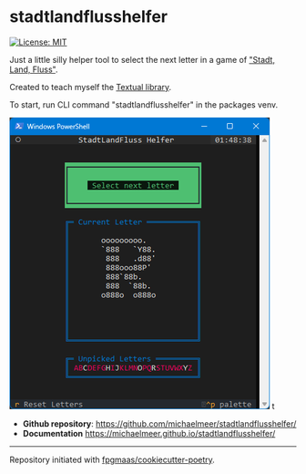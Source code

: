 # stadtlandflusshelfer

[![License: MIT](https://img.shields.io/badge/License-MIT-yellow.svg)](https://opensource.org/licenses/MIT)

Just a little silly helper tool to select the next letter in a game of ["Stadt, Land, Fluss"](https://de.wikipedia.org/wiki/Stadt,_Land,_Fluss). 

Created to teach myself the [Textual library](https://textual.textualize.io/).

To start, run CLI command "stadtlandflusshelfer" in the packages venv.

![Screenshot](resources/Screenshot.png)
t
- **Github repository**: <https://github.com/michaelmeer/stadtlandflusshelfer/>
- **Documentation** <https://michaelmeer.github.io/stadtlandflusshelfer/>

---

Repository initiated with [fpgmaas/cookiecutter-poetry](https://github.com/fpgmaas/cookiecutter-poetry).
